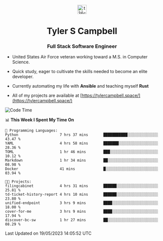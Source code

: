 <p align="center">
<a href="https://www.linkedin.com/in/t36campbell" target="blank"><img align="center" src="https://ik.imagekit.io/t36campbell/Portfolio/linkedin.png.original_m8bbGgPh6.png" alt="t36campbell" height="30" width="30" /></a>
</p>
<h1 align="center">Tyler S Campbell</h1>
<h3 align="center">Full Stack Software Engineer</h3>

* United States Air Force veteran working toward a M.S. in Computer Science.

* Quick study, eager to cultivate the skills needed to become an elite developer.

* Currently automating my life with **Ansible** and teaching myself **Rust**

* All of my projects are available at [https://tylercampbell.space/](https://tylercampbell.space/)

<!--START_SECTION:waka-->
![Code Time](http://img.shields.io/badge/Code%20Time-2%2C499%20hrs%2031%20mins-blue)

📊 **This Week I Spent My Time On** 

```text
💬 Programming Languages: 
Python                   7 hrs 37 mins       ███████████░░░░░░░░░░░░░░   43.47 % 
YAML                     4 hrs 58 mins       ███████░░░░░░░░░░░░░░░░░░   28.36 % 
TOML                     1 hr 46 mins        ███░░░░░░░░░░░░░░░░░░░░░░   10.12 % 
Markdown                 1 hr 34 mins        ██░░░░░░░░░░░░░░░░░░░░░░░   08.98 % 
Docker                   41 mins             █░░░░░░░░░░░░░░░░░░░░░░░░   03.94 % 

🐱‍💻 Projects: 
filingcabinet            4 hrs 31 mins       ██████░░░░░░░░░░░░░░░░░░░   25.81 % 
td-ticket-history-report 4 hrs 10 mins       ██████░░░░░░░░░░░░░░░░░░░   23.80 % 
unified-endpoint         3 hrs 9 mins        ████░░░░░░░░░░░░░░░░░░░░░   18.00 % 
cover-for-me             3 hrs 9 mins        ████░░░░░░░░░░░░░░░░░░░░░   17.94 % 
discover-bc-sw           1 hr 27 mins        ██░░░░░░░░░░░░░░░░░░░░░░░   08.29 % 
```


 Last Updated on 19/05/2023 14:05:52 UTC
<!--END_SECTION:waka-->
